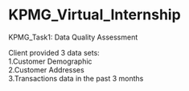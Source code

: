 # KPMG_Virtual_Internship
KPMG_Task1:
Data Quality Assessment

Client provided 3 data sets:   
1.Customer Demographic  
2.Customer Addresses   
3.Transactions data in the past 3 months   
